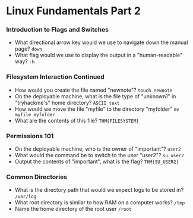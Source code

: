 # Linux Fundamentals Part 2

### Introduction to Flags and Switches
- What directional arrow key would we use to navigate down the manual page? `down` <br />
- What flag would we use to display the output in a "human-readable" way? `-h` <br />

### Filesystem Interaction Continued
- How would you create the file named "newnote"? `touch newnote` <br />
- On the deployable machine, what is the file type of "unknown1" in "tryhackme's" home directory? `ASCII text` <br />
- How would we move the file "myfile" to the directory "myfolder"  `mv myfile myfolder` <br />
- What are the contents of this file? `THM{FILESYSTEM}` <br />

### Permissions 101
- On the deployable machine, who is the owner of "important"? `user2` <br />
- What would the command be to switch to the user "user2"? `su user2` <br />
- Output the contents of "important", what is the flag? `THM{SU_USER2}` <br />

### Common Directories
- What is the directory path that would we expect logs to be stored in? `/var/log` <br />
- What root directory is similar to how RAM on a computer works? `/tmp` <br />
- Name the home directory of the root user  `/root` <br />
